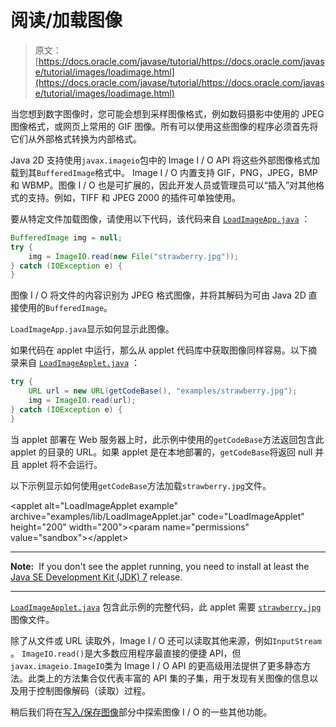 # 阅读/加载图像

> 原文： [https://docs.oracle.com/javase/tutorial/https://docs.oracle.com/javase/tutorial/images/loadimage.html](https://docs.oracle.com/javase/tutorial/https://docs.oracle.com/javase/tutorial/images/loadimage.html)

当您想到数字图像时，您可能会想到采样图像格式，例如数码摄影中使用的 JPEG 图像格式，或网页上常用的 GIF 图像。所有可以使用这些图像的程序必须首先将它们从外部格式转换为内部格式。

Java 2D 支持使用`javax.imageio`包中的 Image I / O API 将这些外部图像格式加载到其`BufferedImage`格式中。 Image I / O 内置支持 GIF，PNG，JPEG，BMP 和 WBMP。图像 I / O 也是可扩展的，因此开发人员或管理员可以“插入”对其他格式的支持。例如，TIFF 和 JPEG 2000 的插件可单独使用。

要从特定文件加载图像，请使用以下代码，该代码来自 [`LoadImageApp.java`](examples/LoadImageApp.java) ：

```java
BufferedImage img = null;
try {
    img = ImageIO.read(new File("strawberry.jpg"));
} catch (IOException e) {
}

```

图像 I / O 将文件的内容识别为 JPEG 格式图像，并将其解码为可由 Java 2D 直接使用的`BufferedImage`。

`LoadImageApp.java`显示如何显示此图像。

如果代码在 applet 中运行，那么从 applet 代码库中获取图像同样容易。以下摘录来自 [`LoadImageApplet.java`](examples/LoadImageApplet.java) ：

```java
try {
    URL url = new URL(getCodeBase(), "examples/strawberry.jpg");
    img = ImageIO.read(url);
} catch (IOException e) {
}

```

当 applet 部署在 Web 服务器上时，此示例中使用的`getCodeBase`方法返回包含此 applet 的目录的 URL。如果 applet 是在本地部署的，`getCodeBase`将返回 null 并且 applet 将不会运行。

以下示例显示如何使用`getCodeBase`方法加载`strawberry.jpg`文件。

&lt;applet alt="LoadImageApplet example" archive="examples/lib/LoadImageApplet.jar" code="LoadImageApplet" height="200" width="200"&gt;&lt;param name="permissions" value="sandbox"&gt;&lt;/applet&gt;

* * *

**Note:**  If you don't see the applet running, you need to install at least the [Java SE Development Kit (JDK) 7](http://www.oracle.com/technetwork/java/javase/downloads/index.html) release.

* * *

[`LoadImageApplet.java`](examples/LoadImageApplet.java) 包含此示例的完整代码，此 applet 需要 [`strawberry.jpg`](examples/strawberry.jpg) 图像文件。

除了从文件或 URL 读取外，Image I / O 还可以读取其他来源，例如`InputStream` 。 `ImageIO.read()`是大多数应用程序最直接的便捷 API，但`javax.imageio.ImageIO`类为 Image I / O API 的更高级用法提供了更多静态方法。此类上的方法集合仅代表丰富的 API 集的子集，用于发现有关图像的信息以及用于控制图像解码（读取）过程。

稍后我们将在[写入/保存图像](saveimage.html)部分中探索图像 I / O 的一些其他功能。